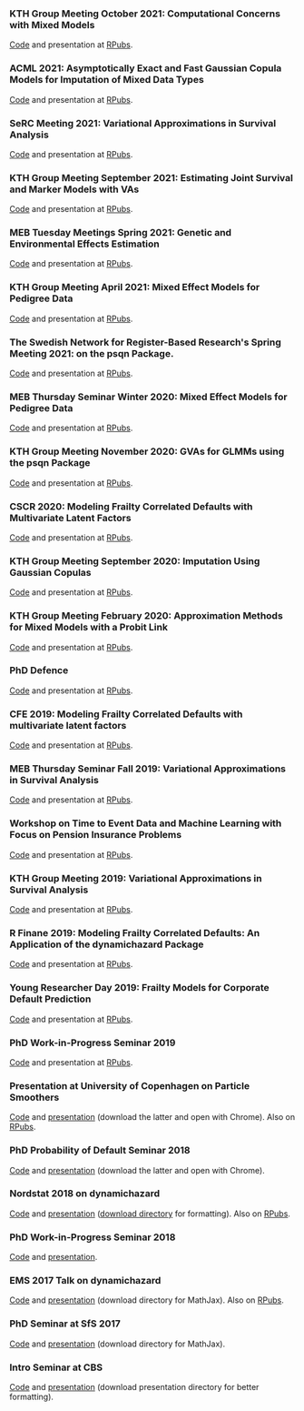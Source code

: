 ### KTH Group Meeting October 2021: Computational Concerns with Mixed Models
[Code](/Comp-Mixed-Models/Comp-Mixed-Models.Rmd) and presentation at 
[RPubs](https://rpubs.com/boennecd/Comp-Mixed-Models).

### ACML 2021: Asymptotically Exact and Fast Gaussian Copula Models for Imputation of Mixed Data Types
[Code](/mdgc-ACML/mdgc-ACML.Rmd) and presentation at 
[RPubs](https://rpubs.com/boennecd/mdgc-ACML).

### SeRC Meeting 2021: Variational Approximations in Survival Analysis
[Code](/SeRC-meeting-2021/SeRC-meeting-2021.Rmd) and presentation at 
[RPubs](https://rpubs.com/boennecd/SeRC-meeting-2021).

### KTH Group Meeting September 2021: Estimating Joint Survival and Marker Models with VAs
[Code](/VA-Joint-Models-KTH-21/VA-Joint-Models-KTH-21.Rmd) and presentation at 
[RPubs](https://rpubs.com/boennecd/VA-Joint-Models-KTH-21).

### MEB Tuesday Meetings Spring 2021: Genetic and Environmental Effects Estimation
[Code](/MEB-pedmod/MEB-pedmod.Rmd) and presentation at 
[RPubs](https://rpubs.com/boennecd/MEB-pedmod).

### KTH Group Meeting April 2021: Mixed Effect Models for Pedigree Data
[Code](/KTH-Pre-Meb-Meeting/KTH-Pre-Meb-Meeting.Rmd) and presentation at 
[RPubs](https://rpubs.com/boennecd/KTH-Pre-Meb-Meeting).

### The Swedish Network for Register-Based Research's Spring Meeting 2021: on the psqn Package.
[Code](/SWE-REG-spring-21/SWE-REG-spring-21.Rmd) and presentation at 
[RPubs](https://rpubs.com/boennecd/SWE-REG-spring-21).

### MEB Thursday Seminar Winter 2020: Mixed Effect Models for Pedigree Data
[Code](/MEB-RQMC-pedigree/MEB-RQMC-pedigree.Rmd) and presentation at 
[RPubs](https://rpubs.com/boennecd/MEB-RQMC-pedigree).

### KTH Group Meeting November 2020: GVAs for GLMMs using the psqn Package
[Code](/GVAs-n-psqn-KTH/GVAs-n-psqn-KTH.Rmd) and presentation at 
[RPubs](https://rpubs.com/boennecd/GVAs-n-psqn-KTH).

### CSCR 2020: Modeling Frailty Correlated Defaults with Multivariate Latent Factors
[Code](/CSCR-20/CSCR-20.Rmd) and presentation at 
[RPubs](https://rpubs.com/boennecd/CSCR-20).

### KTH Group Meeting September 2020: Imputation Using Gaussian Copulas
[Code](/Gaussian-copula-KTH/Gaussian-copula.Rmd) and presentation at 
[RPubs](https://rpubs.com/boennecd/Gaussian-copula-KTH).

### KTH Group Meeting February 2020: Approximation Methods for Mixed Models with a Probit Link
[Code](/mix-probit-KTH/mix-probit.Rmd) and presentation at 
[RPubs](http://rpubs.com/boennecd/mix-probit-KTH).

### PhD Defence
[Code](/phd-defence/phd-defence.Rmd) and presentation at 
[RPubs](http://rpubs.com/boennecd/phd-defence).

### CFE 2019: Modeling Frailty Correlated Defaults with multivariate latent factors
[Code](/CFE-19/CFE-19.Rmd) and presentation at 
[RPubs](http://rpubs.com/boennecd/CFE-19).

### MEB Thursday Seminar Fall 2019: Variational Approximations in Survival Analysis
[Code](/MEB-Thursday-19/VA-survival.Rmd) and presentation at 
[RPubs](http://rpubs.com/boennecd/MEB-Thursday-19).

### Workshop on Time to Event Data and Machine Learning with Focus on Pension Insurance Problems
[Code](/Time-to-Event-ML-Pension/PFnSiML.Rmd) and presentation at 
[RPubs](http://rpubs.com/boennecd/PFnSiML).

### KTH Group Meeting 2019: Variational Approximations in Survival Analysis
[Code](/KTH-group-meeting-Oct19/VA-survival.Rmd) and presentation at 
[RPubs](http://rpubs.com/boennecd/KTH-group-meeting-Oct19).

### R Finane 2019: Modeling Frailty Correlated Defaults: An Application of the dynamichazard Package
[Code](/R-Fin19/R-Fin19.Rmd) and presentation at 
[RPubs](http://rpubs.com/boennecd/R-Fin19).

### Young Researcher Day 2019: Frailty Models for Corporate Default Prediction
[Code](/Young-Researcher-Day-2019/presentation.Rmd) and presentation at [RPubs](http://rpubs.com/boennecd/YRD-19).

### PhD Work-in-Progress Seminar 2019
[Code](/phd-work-in-progress-talk-19/presentation.Rmd) and presentation at [RPubs](http://rpubs.com/boennecd/PhD-wipt-19).

### Presentation at University of Copenhagen on Particle Smoothers
[Code](/KU-PF-18/presentation.Rmd) and [presentation](https://raw.githubusercontent.com/boennecd/Talks/master/KU-PF-18/presentation.html) (download the latter and open with Chrome). Also on [RPubs](http://rpubs.com/boennecd/KU-PF-18).

### PhD Probability of Default Seminar 2018
[Code](/US-pd-analysis-cbs-18/presentation.Rmd) and [presentation](https://raw.githubusercontent.com/boennecd/Talks/master/US-pd-analysis-cbs-18/presentation.html) (download the latter and open with Chrome).

### Nordstat 2018 on dynamichazard
[Code](Nordstat2018/nordstat18/) and [presentation](https://htmlpreview.github.io/?https://github.com/boennecd/Talks/blob/master/Nordstat2018/nordstat18//presentation.html) ([download directory](Nordstat2018/nordstat18/) for formatting). Also on [RPubs](http://rpubs.com/boennecd/Nordstat2018).

### PhD Work-in-Progress Seminar 2018
[Code](cbs_phd_day_18/cbs_presentation.zip) and [presentation](https://htmlpreview.github.io/?https://github.com/boennecd/Talks/blob/master/cbs_phd_day_18/presentation.html).

### EMS 2017 Talk on dynamichazard
[Code](https://github.com/boennecd/Talks/tree/master/EMS17) and [presentation](https://htmlpreview.github.io/?https://github.com/boennecd/Talks/blob/master/EMS17/EMS17.html#/) (download directory for MathJax). Also on [RPubs](http://rpubs.com/boennecd/EMS17).

### PhD Seminar at SfS 2017
[Code](https://github.com/boennecd/Talks/tree/master/sfs_17) and [presentation](https://htmlpreview.github.io/?https://github.com/boennecd/Talks/blob/master/sfs_17/sfs_17.html#/) (download directory for MathJax).

### Intro Seminar at CBS
[Code](https://github.com/boennecd/Talks/tree/master/intro_seminar_phd) and [presentation](https://htmlpreview.github.io/?https://github.com/boennecd/Talks/blob/master/intro_seminar_phd/intro_seminar_phd.html) (download presentation directory for better formatting).
